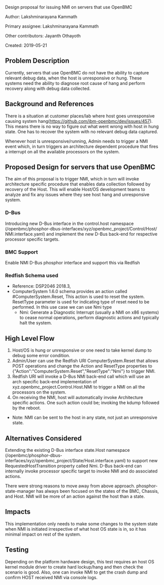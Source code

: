 Design proposal for issuing NMI on servers that use OpenBMC

Author: Lakshminarayana Kammath

Primary assignee: Lakshminarayana Kammath

Other contributors: Jayanth Othayoth

Created: 2019-05-21


## Problem Description
Currently, servers that use OpenBMC do not have the ability to capture relevant
debug data, when the host is unresponsive or hung. These systems need the ability
to diagnose root cause of hang and perform recovery along with debug
data collected.


## Background and References
There is a situation at customer places/lab where host goes unresponsive
causing system hang(https://github.com/ibm-openbmc/dev/issues/457).
This means there is no way to figure out what went wrong with host in
hung state. One has to recover the system with no relevant debug data captured.

Whenever host is unresponsive/running, Admin needs to trigger a NMI event which,
in turn triggers an architecture dependent procedure that fires a interrupt on
all the available processors on the system.

## Proposed Design for servers that use OpenBMC
The aim of this proposal is to trigger NMI, which in turn will invoke
architecture specific procedure that enables data collection followed by
recovery of the Host. This will enable Host/OS development teams to analyze
and fix any issues where they see host hang and unresponsive system.

### D-Bus
Introducing new D-Bus interface in the control.host namespace
(/openbmc/phosphor-dbus-interfaces/xyz/openbmc_project/Control/Host/
NMI.interface.yaml)
and implement the new D-Bus back-end for respective processor specific targets.

### BMC Support
Enable NMI D-Bus phosphor interface and support this via Redfish

### Redfish Schema used
* Reference: DSP2046 2018.3,
* ComputerSystem 1.6.0 schema provides an action called #ComputerSystem.Reset,
  This action is used to reset the system. ResetType parameter is used for
  indicating type of reset need to be performed. In this use case we can use
  Nmi type
    * Nmi: Generate a Diagnostic Interrupt (usually a NMI on x86 systems)
     to cease normal operations, perform diagnostic actions and typically
     halt the system.

## High Level Flow
1. Host/OS is hung or unresponsive or one need to take kernel dump
   to debug some error condition.
2. Admin/User can use the Redfish URI ComputerSystem.Reset that allows
   POST operations and change the Action and ResetType properties to
   {"Action":"ComputerSystem.Reset","ResetType":"Nmi"} to trigger NMI.
3. Redfish URI will invoke a D-Bus NMI back-end call which will use an arch
   specific back-end implementation of xyz.openbmc_project.Control.Host.NMI
   to trigger a NMI on all the processors on the system.
4. On receiving the NMI, host will automatically invoke Architecture specific
   actions. One such action could be; invoking the kdump followed by the reboot.

* Note: NMI can be sent to the host in any state, not just an unresponsive state.

## Alternatives Considered
Extending  the existing  D-Bus interface state.Host namespace
(/openbmc/phosphor-dbus-interfaces/xyz/openbmc_project/State/Host.interface.yaml)
to support new RequestedHostTransition property called Nmi.
D-Bus back-end can internally invoke processor specific target to invoke NMI
and do associated actions.

There were strong reasons to move away from above approach.
phosphor-state-manager has always been focused on the states of the BMC,
Chassis, and Host. NMI will be more of an action against the host than
a state.

## Impacts
This implementation only needs to make some changes to the system state when
NMI is initiated irrespective of what host OS state is in, so it has minimal
impact on rest of the system.

## Testing
Depending on the platform hardware design, this test requires an host OS kernel
module driver to create hard lockup/hang and then check the scenario is good.
Also, one can invoke NMI to get the crash dump and confirm HOST received NMI
via console logs.
